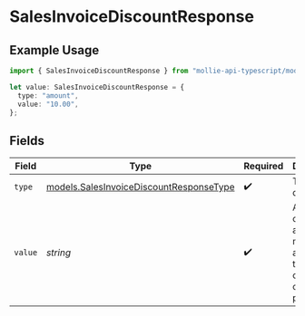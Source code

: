 # SalesInvoiceDiscountResponse

## Example Usage

```typescript
import { SalesInvoiceDiscountResponse } from "mollie-api-typescript/models";

let value: SalesInvoiceDiscountResponse = {
  type: "amount",
  value: "10.00",
};
```

## Fields

| Field                                                                                    | Type                                                                                     | Required                                                                                 | Description                                                                              | Example                                                                                  |
| ---------------------------------------------------------------------------------------- | ---------------------------------------------------------------------------------------- | ---------------------------------------------------------------------------------------- | ---------------------------------------------------------------------------------------- | ---------------------------------------------------------------------------------------- |
| `type`                                                                                   | [models.SalesInvoiceDiscountResponseType](../models/salesinvoicediscountresponsetype.md) | :heavy_check_mark:                                                                       | The type of discount.                                                                    | amount                                                                                   |
| `value`                                                                                  | *string*                                                                                 | :heavy_check_mark:                                                                       | A string containing an exact monetary amount in the given currency, or the percentage.   | 10.00                                                                                    |